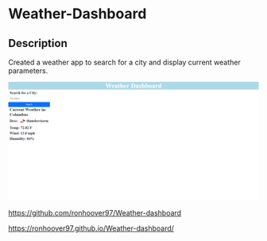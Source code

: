 # Weather-Dashboard

## Description

Created a weather app to search for a city and display current weather parameters.

<img src="screenshot-1.png">

[](https://github.com/ronhoover97/Weather-dashboard)https://github.com/ronhoover97/Weather-dashboard

[](https://ronhoover97.github.io/Weather-dashboard/)https://ronhoover97.github.io/Weather-dashboard/

